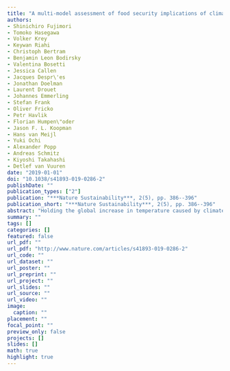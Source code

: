 ```yaml
---
title: "A multi-model assessment of food security implications of climate change mitigation"
authors: 
- Shinichiro Fujimori
- Tomoko Hasegawa
- Volker Krey
- Keywan Riahi
- Christoph Bertram
- Benjamin Leon Bodirsky
- Valentina Bosetti
- Jessica Callen
- Jacques Despr\'es
- Jonathan Doelman
- Laurent Drouet
- Johannes Emmerling
- Stefan Frank
- Oliver Fricko
- Petr Havlik
- Florian Humpen\"oder
- Jason F. L. Koopman
- Hans van Meijl
- Yuki Ochi
- Alexander Popp
- Andreas Schmitz
- Kiyoshi Takahashi
- Detlef van Vuuren
date: "2019-01-01"
doi: "10.1038/s41893-019-0286-2"
publishDate: ""
publication_types: ["2"]
publication: "***Nature Sustainability***, 2(5), pp. 386--396"
publication_short: "***Nature Sustainability***, 2(5), pp. 386--396"
abstract: "Holding the global increase in temperature caused by climate change well below 2 C above pre-industrial levels, the goal affirmed by the Paris Agreement, is a major societal challenge. Meanwhile, food security is a high-priority area in the UN Sustainable Development Goals, which could potentially be adversely affected by stringent climate mitigation. Here we show the potential negative trade-offs between food security and climate mitigation using a multi-model comparison exercise. We find that carelessly designed climate mitigation policies could increase the number of people at risk of hunger by 160 million in 2050. Avoiding these adverse side effects would entail a cost of about 0.18 of global gross domestic product in 2050. It should be noted that direct impacts of climate change on yields were not assessed and that the direct benefits from mitigation in terms of avoided yield losses could be substantial, further reducing the above cost. Although results vary across models and model implementations, the qualitative implications are robust and call for careful design of climate mitigation policies taking into account agriculture and land prices."
summary: ""
tags: []
categories: []
featured: false
url_pdf: ""
url_pdf: "http://www.nature.com/articles/s41893-019-0286-2"
url_code: ""
url_dataset: ""
url_poster: ""
url_preprint: ""
url_project: ""
url_slides: ""
url_source: ""
url_video: ""
image: 
  caption: ""
placement: ""
focal_point: ""
preview_only: false
projects: []
slides: []
math: true
highlight: true
---
```

